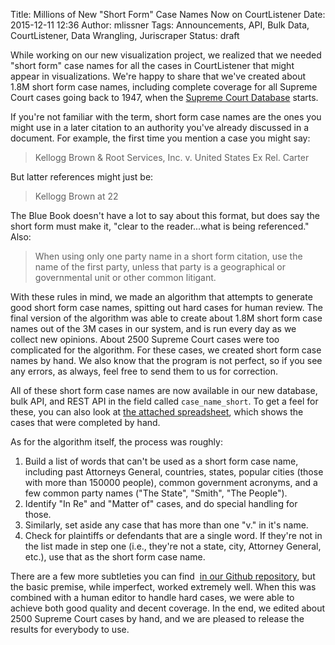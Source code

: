 Title: Millions of New "Short Form" Case Names Now on CourtListener
Date: 2015-12-11 12:36
Author: mlissner
Tags: Announcements, API, Bulk Data, CourtListener, Data Wrangling, Juriscraper
Status: draft

While working on our new visualization project, we realized that we
needed "short form" case names for all the cases in CourtListener that
might appear in visualizations. We're happy to share that we've created
about 1.8M short form case names, including complete coverage for all
Supreme Court cases going back to 1947, when the [Supreme Court
Database](http://scdb.wustl.edu/) starts.

If you're not familiar with the term, short form case names are the ones
you might use in a later citation to an authority you've already
discussed in a document. For example, the first time you mention a case
you might say:

> Kellogg Brown & Root Services, Inc. v. United States Ex Rel. Carter

But latter references might just be:

> Kellogg Brown at 22

The Blue Book doesn't have a lot to say about this format, but does say
the short form must make it, "clear to the reader...what is being
referenced." Also:

> When using only one party name in a short form citation, use the name
> of the first party, unless that party is a geographical or
> governmental unit or other common litigant.

With these rules in mind, we made an algorithm that attempts to generate
good short form case names, spitting out hard cases for human review.
The final version of the algorithm was able to create about 1.8M short
form case names out of the 3M cases in our system, and is run every day
as we collect new opinions. About 2500 Supreme Court cases were too
complicated for the algorithm. For these cases, we created short form
case names by hand. We also know that the program is not perfect, so if
you see any errors, as always, feel free to send them to us for
correction.

All of these short form case names are now available in our new
database, bulk API, and REST API in the field called `case_name_short`.
To get a feel for these, you can also look at [the attached
spreadsheet]({filename}/csv/short_names.csv),
which shows the cases that were completed by hand.

As for the algorithm itself, the process was roughly:

1.  Build a list of words that can't be used as a short form case name,
    including past Attorneys General, countries, states, popular cities
    (those with more than 150000 people), common government acronyms,
    and a few common party names ("The State", "Smith", "The People").
2.  Identify "In Re" and "Matter of" cases, and do special handling for
    those.
3.  Similarly, set aside any case that has more than one "v." in it's
    name.
4.  Check for plaintiffs or defendants that are a single word. If
    they're not in the list made in step one (i.e., they're not a state,
    city, Attorney General, etc.), use that as the short form case name.

There are a few more subtleties you can find  [in our Github
repository](https://github.com/freelawproject/juriscraper/blob/master/lib/string_utils.py#L435-L522),
but the basic premise, while imperfect, worked extremely well. When this
was combined with a human editor to handle hard cases, we were able to
achieve both good quality and decent coverage. In the end, we edited
about 2500 Supreme Court cases by hand, and we are pleased to release
the results for everybody to use.

